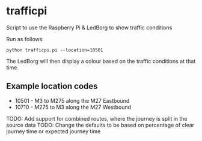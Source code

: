 # trafficpi


Script to use the Raspberry Pi &amp; LedBorg to show traffic conditions

Run as follows:

	python trafficpi.pi --location=10501

The LedBorg will then display a colour based on the traffic conditions at that time.


## Example location codes
 - 10501 - M3 to M275 along the M27 Eastbound
 - 10710 - M275 to M3 along the M27 Westbound

 TODO: Add support for combined routes, where the journey is split in the source data
 TODO: Change the defaults to be based on percentage of clear journey time or expected journey time
